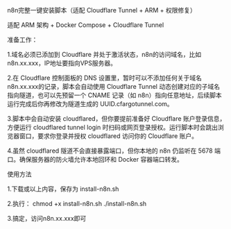 n8n完整一键安装脚本（适配 Cloudflare Tunnel + ARM + 权限修复）

适配 ARM 架构 + Docker Compose + Cloudflare Tunnel

准备工作：

1.域名必须已添加到 Cloudflare 并处于激活状态，n8n的访问域名，比如n8n.xx.xxx，IP地址要指向VPS服务器。

2.在 Cloudflare 控制面板的 DNS 设置里，暂时可以不添加任何关于域名n8n.xx.xxx的记录，脚本会自动使用 Cloudflare Tunnel 动态创建对应的子域名指向隧道，也可以先预留一个 CNAME 记录（如 n8n）指向任意地址，后续脚本运行完成后你再修改为隧道生成的 UUID.cfargotunnel.com。

3.脚本中会自动安装 cloudflared，但你要提前准备好 Cloudflare 账户登录信息，方便运行 cloudflared tunnel login 时扫码或网页登录授权。运行脚本时会跳出浏览器窗口，要求你登录并授权 cloudflared 访问你的 Cloudflare 账户。

4.虽然 cloudflared 隧道不会直接暴露端口，但你本地的 n8n 仍监听在 5678 端口。确保服务器的防火墙允许本地回环和 Docker 容器端口转发。

使用方法

1.下载或以上内容，保存为 install-n8n.sh

2.执行：
chmod +x install-n8n.sh
./install-n8n.sh

3.搞定，访问n8n.xx.xxx即可




